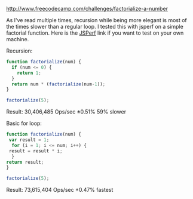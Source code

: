 http://www.freecodecamp.com/challenges/factorialize-a-number

As I've read multiple times, recursion while being more elegant is most of the times slower than a regular loop.
I tested this with jsperf on a simple factorial function. Here is the [JSPerf](http://jsperf.com/factorial-recursive) link if you want to test on your own machine.

Recursion:
```javascript
function factorialize(num) {
  if (num <= 0) {
    return 1;
  }
  return num * (factorialize(num-1));
}

factorialize(5);
```
Result: 30,406,485 Ops/sec
±0.51%
59% slower

Basic for loop: 
```javascript
function factorialize(num) {
 var result = 1;
  for (i = 1; i <= num; i++) {
 result = result * i;
  }
return result;
}

factorialize(5);
```
Result:
73,615,404 Ops/sec
±0.47%
fastest
